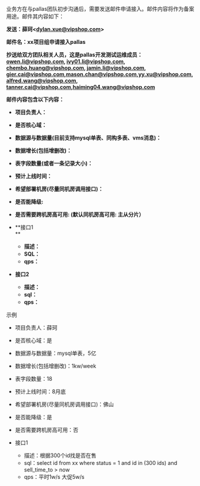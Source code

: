 业务方在与pallas团队初步沟通后，需要发送邮件申请接入。邮件内容将作为备案用途。邮件其内容如下：


**发送：薛珂<[dylan.xue@vipshop.com](mailto:dylan.xue@vipshop.com)>**

**邮件名：xx项目组申请接入pallas**

**抄送给双方团队相关人员，这是pallas开发测试运维成员： owen.li@vipshop.com, ivy01.li@vipshop.com, chembo.huang@vipshop.com, jamin.li@vipshop.com, gier.cai@vipshop.com,mason.chan@vipshop.com,yy.xu@vipshop.com,alfred.wang@vipshop.com, tanner.cai@vipshop.com,haiming04.wang@vipshop.com**

**邮件内容包含以下内容：**

*   **项目负责人：**
*   **是否核心域：**
*   **数据源与数据量(目前支持mysql单表、同构多表、vms消息)：**
*   **数据增长(包括增删改)：**
    
*   **表字段数量(或者一条记录大小)：**
*   **预计上线时间：**
*   **希望部署机房(尽量同机房调用接口)：**
*   **是否能降级:**
*   **是否需要跨机房高可用: (默认同机房高可用: 主从分片）**
*   **接口1  
    **
    *   **描述：**
    *   **SQL：**
    *   **qps：**
*   **接口2**
    *   **描述：**
    *   **sql：**
    *   **qps：**


示例

*   项目负责人：薛珂
*   是否核心域：是
*   数据源与数据量：mysql单表，5亿
*   数据增长(包括增删改)：1kw/week
    
*   表字段数量：18
*   预计上线时间：8月底
*   希望部署机房(尽量同机房调用接口)：佛山
*   是否能降级：是
*   是否需要跨机房高可用：否
*   接口1
    *   描述：根据300个id找是否在售
    *   sql：select id from xx where status = 1 and id in (300 ids) and sell\_time\_to > now
    *   qps：平时1w/s 大促5w/s